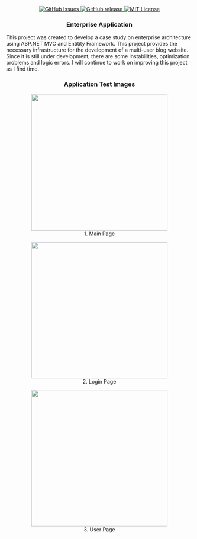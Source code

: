 <p align="center">     
  <a href="https://github.com/sebetci/Enterprise-Application/issues">
    <img src="https://img.shields.io/github/issues/sebetci/Enterprise-Application.svg?style=flat" alt="GitHub Issues">
  </a>   
  
  <a href="https://github.com/sebetci/Enterprise-Application/releases">
    <img src="https://img.shields.io/github/release/sebetci/Enterprise-Application" alt="GitHub release">
  </a>
  
  <a href="https://github.com/sebetci/Enterprise-Application/blob/master/LICENSE">
    <img src="https://img.shields.io/badge/license-MIT-blue.svg?style=flat" alt="MIT License">
  </a>
</p>

<div class="header">
    <h3 style="color:back;" align="center">Enterprise Application</h3>
</div>

<p>
  This project was created to develop a case study on enterprise architecture using ASP.NET MVC and Entitity Framework. This project provides the necessary infrastructure for the development of a multi-user blog website. Since it is still under development, there are some instabilities, optimization problems and logic errors. I will continue to work on improving this project as I find time.
</p>

<div class="header">
    <h3 style="color:back;" align="center">Application Test Images</h3>
</div>

<div align="center">
  <img src="https://user-images.githubusercontent.com/86542016/154765655-5b20f479-c629-4ee1-b5f2-b73899203ced.png" widht="683" height="368"><br>
  <span>1. Main Page</span><br>
  
  <img src="https://user-images.githubusercontent.com/86542016/154765821-a91785f7-2322-41c3-a1e7-81b76bf5239b.png" widht="683" height="368"><br>
  <span>2. Login Page</span><br>
  
  <img src="https://user-images.githubusercontent.com/86542016/154765855-16c3d112-85ab-46ce-b47c-4bbfaa9d4556.png" widht="683" height="368"><br>
  <span>3. User Page</span><br>
</div>
